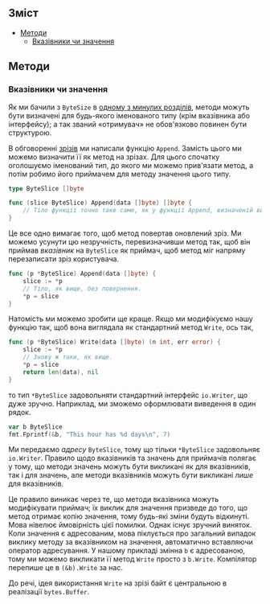 ## Зміст
- [Методи](#Методи)
  - [Вказівники чи значення](#Вказівники-чи-значення)

## Методи

### Вказівники чи значення
Як ми бачили з `ByteSize` в [одному з минулих розділів](https://github.com/vladyslavpavlenko/effective-go-ua/blob/main/8.%20Ініціалізація.md#константи), методи можуть бути визначені для будь-якого іменованого типу (крім вказівника або інтерфейсу); а так званий «отримувач» не обов'язково повинен бути структурою.

В обговоренні [зрізів](https://github.com/vladyslavpavlenko/effective-go-ua/blob/main/7.%20Дані.md#Зрізи) ми написали функцію `Append`. Замість цього ми можемо визначити її як метод на зрізах. Для цього спочатку оголошуємо іменований тип, до якого ми можемо прив'язати метод, а потім робимо його приймачем для методу значення цього типу.
```go
type ByteSlice []byte

func (slice ByteSlice) Append(data []byte) []byte {
    // Тіло функції точно таке саме, як у функції Append, визначеній вище.
}
```
Це все одно вимагає того, щоб метод повертав оновлений зріз. Ми можемо усунути цю незручність, перевизначивши метод так, щоб він приймав _вказівник_ на `ByteSlice` як приймач, щоб метод міг напряму перезаписати зріз користувача.
```go
func (p *ByteSlice) Append(data []byte) {
    slice := *p
    // Тіло, як вище, без повернення.
    *p = slice
}
```
Натомість ми можемо зробити ще краще. Якщо ми модифікуємо нашу функцію так, щоб вона виглядала як стандартний метод `Write`, ось так,
```go
func (p *ByteSlice) Write(data []byte) (n int, err error) {
    slice := *p
    // Знову ж таки, як вище.
    *p = slice
    return len(data), nil
}
```
то тип `*ByteSlice` задовольняти стандартний інтерфейс `io.Writer`, що дуже зручно. Наприклад, ми зможемо оформлювати виведення в один рядок.
```go
var b ByteSlice
fmt.Fprintf(&b, "This hour has %d days\n", 7)
```
Ми передаємо _адресу_ `ByteSlice`, тому що тільки `*ByteSlice` задовольняє `io.Writer`. Правило щодо вказівників та значень для приймачів полягає у тому, що методи значень можуть бути викликані як для вказівників, так і для значень, але методи вказівників можуть бути викликані _лише_ для вказівників.

Це правило виникає через те, що методи вказівника можуть модифікувати приймач; їх виклик для значення призведе до того, що метод отримає копію значення, тому будь-які зміни будуть відкинуті. Мова нівелює ймовірність цієї помилки. Однак існує зручний виняток. Коли значення є адресованим, мова піклується про загальний випадок виклику методу за вказівником на значення, автоматично вставляючи оператор адресування. У нашому прикладі змінна `b` є адресованою, тому ми можемо викликати її метод `Write` просто з `b.Write`. Компілятор перепише це в `(&b).Write` за нас.

До речі, ідея використання `Write` на зрізі байт є центральною в реалізації `bytes.Buffer`.
